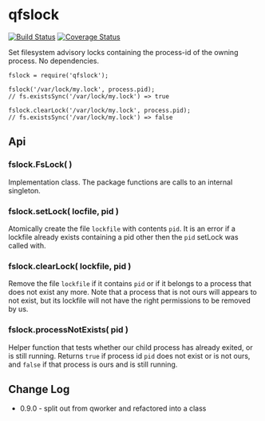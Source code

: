qfslock
=======
[![Build Status](https://api.travis-ci.org/andrasq/node-fslock.svg?branch=master)](https://travis-ci.org/andrasq/node-fslock?branch=master)
[![Coverage Status](https://codecov.io/github/andrasq/node-fslock/coverage.svg?branch=master)](https://codecov.io/github/andrasq/node-fslock?branch=master)


Set filesystem advisory locks containing the process-id of the owning process.
No dependencies.

    fslock = require('qfslock');

    fslock('/var/lock/my.lock', process.pid);
    // fs.existsSync('/var/lock/my.lock') => true
    
    fslock.clearLock('/var/lock/my.lock', process.pid);
    // fs.existsSync('/var/lock/my.lock') => false


Api
---

### fslock.FsLock( )

Implementation class.  The package functions are calls to an internal singleton.

### fslock.setLock( locfile, pid )

Atomically create the file `lockfile` with contents `pid`.  It is an error if a
lockfile already exists containing a pid other then the `pid` setLock was called with.

### fslock.clearLock( lockfile, pid )

Remove the file `lockfile` if it contains `pid` or if it belongs to a process that
does not exist any more.  Note that a process that is not ours will appears to not
exist, but its lockfile will not have the right permissions to be removed by us.

### fslock.processNotExists( pid )

Helper function that tests whether our child process has already exited, or is still
running.  Returns `true` if process id `pid` does not exist or is not ours, and
`false` if that process is ours and is still running.


Change Log
----------

- 0.9.0 - split out from qworker and refactored into a class
